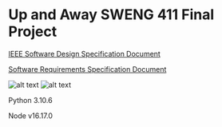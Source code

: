 # Up and Away SWENG 411 Final Project

[IEEE Software Design Specification Document](https://docs.google.com/document/d/1X5CpqpkFmEKyJQuQjBoyPaLQ4bvkJUnr/edit?usp=sharing&ouid=102382911442061356406&rtpof=true&sd=true)

[Software Requirements Specification Document](https://docs.google.com/document/d/1xpOQBadRdjvClUK5z2RxVUvLHJae51yv/edit?usp=sharing&ouid=102382911442061356406&rtpof=true&sd=true)

![alt text](https://cdn.discordapp.com/attachments/993779291697459230/1034690672407621672/upandaway-homepage.PNG)
![alt text](https://cdn.discordapp.com/attachments/993779291697459230/1034690672759939102/upandaway-search.PNG)


Python 3.10.6

Node v16.17.0 


